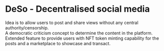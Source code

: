 # DeSo - Decentralised social media

Idea is to allow users to post and share views without any central authority/censorship.<br/> A democratic criticism concept to determine the content in the platform.
Extended feature to provide users with NFT token minting capability for the posts and a marketplace to showcase and transact.
